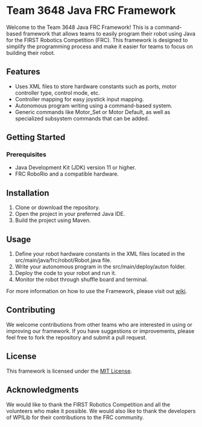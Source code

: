 # Team 3648 Java FRC Framework

Welcome to the Team 3648 Java FRC Framework! This is a command-based framework that allows teams to easily program their robot using Java for the FIRST Robotics Competition (FRC). This framework is designed to simplify the programming process and make it easier for teams to focus on building their robot.
## Features
<ul>
    <li>Uses XML files to store hardware constants such as ports, motor controller type, control mode, etc.</li>
    <li>Controller mapping for easy joystick input mapping.</li>
    <li>Autonomous program writing using a command-based system.</li>
    <li>Generic commands like Motor_Set or Motor Default, as well as specialized subsystem commands that can be added.</li>
</ul>

## Getting Started

### Prerequisites

<ul>
    <li>Java Development Kit (JDK) version 11 or higher.</li>
    <li>FRC RoboRio and a compatible hardware.</li>
</ul>

## Installation

<ol>
    <li>Clone or download the repository.</li>
    <li>Open the project in your preferred Java IDE.</li>
    <li>Build the project using Maven.</li>
</ol>

## Usage

<ol>
    <li>Define your robot hardware constants in the XML files located in the src/main/java/frc/robot/Robot.java file.</li>
    <li>Write your autonomous program in the src/main/deploy/auton folder.</li>
    <li>Deploy the code to your robot and run it.</li>
    <li>Monitor the robot through shuffle board and terminal.</li>
</ol>

For more information on how to use the Framework, please visit out [wiki](https://github.com/3648TJSpartans/Framework/wiki).

## Contributing

We welcome contributions from other teams who are interested in using or improving our framework. If you have suggestions or improvements, please feel free to fork the repository and submit a pull request.
## License

This framework is licensed under the [MIT License](mit-license.org).
## Acknowledgments

We would like to thank the FIRST Robotics Competition and all the volunteers who make it possible. We would also like to thank the developers of WPILib for their contributions to the FRC community.

